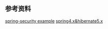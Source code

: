 参考资料
-------
[spring-security example](http://websystique.com/spring-security/spring-security-4-hello-world-annotation-xml-example/)
[spring4.x&hibernate5.x](http://10176523.cn/archives/36/)